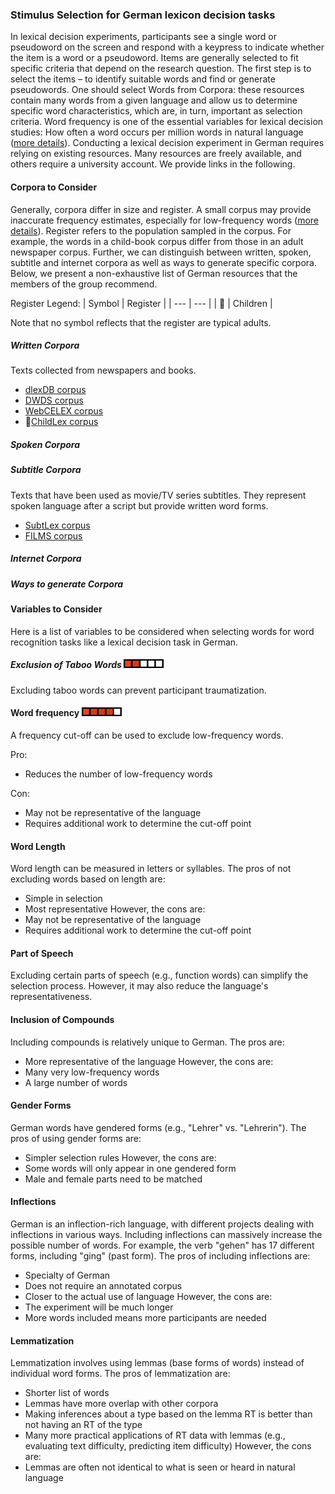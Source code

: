 ### Stimulus Selection for German lexicon decision tasks
In lexical decision experiments, participants see a single word or pseudoword on the screen and respond with a keypress to indicate whether the item is a word or a pseudoword. Items are generally selected to fit specific criteria that depend on the research question. The first step is to select the items – to identify suitable words and find or generate pseudowords. One should select Words from Corpora: these resources contain many words from a given language and allow us to determine specific word characteristics, which are, in turn, important as selection criteria. Word frequency is one of the essential variables for lexical decision studies: How often a word occurs per million words in natural language ([more details](https://doi.org/10.1177/0963721417727521)). Conducting a lexical decision experiment in German requires relying on existing resources. Many resources are freely available, and others require a university account. We provide links in the following.

#### Corpora to Consider
Generally, corpora differ in size and register. A small corpus may provide inaccurate frequency estimates, especially for low-frequency words ([more details](https://doi.org/10.1037/0096-3445.113.2.256)). Register refers to the population sampled in the corpus. For example, the words in a child-book corpus differ from those in an adult newspaper corpus. Further, we can distinguish between written, spoken, subtitle and internet corpora as well as ways to generate specific corpora. Below, we present a non-exhaustive list of German resources that the members of the group recommend.

Register Legend:
| Symbol | Register |
| --- | --- |
| 👧 | Children |

Note that no symbol reflects that the register are typical adults.

##### Written Corpora 
Texts collected from newspapers and books. 
- [dlexDB corpus](https://doi.org/10.5281/zenodo.15097663)
- [DWDS corpus](https://www.dwds.de/r/lexdb#kern)
- [WebCELEX corpus](https://webcelex.ivdnt.org/)
- 👧[ChildLex corpus](https://www.dwds.de/r/lexdb#kern)

##### Spoken Corpora 
##### Subtitle Corpora 
Texts that have been used as movie/TV series subtitles. They represent spoken language after a script but provide written word forms. 

- [SubtLex corpus](https://osf.io/py9ba/)
- [FILMS corpus](https://osf.io/rd7p6/)

##### Internet Corpora 
##### Ways to generate Corpora 

#### Variables to Consider
Here is a list of variables to be considered when selecting words for word recognition tasks like a lexical decision task in German. 

##### Exclusion of Taboo Words ![Importance Rating 2](images/rating2.png)
Excluding taboo words can prevent participant traumatization.

#### Word frequency ![Importance Rating 4](images/rating4.png)
A frequency cut-off can be used to exclude low-frequency words. 

Pro:

- Reduces the number of low-frequency words

Con:

- May not be representative of the language
- Requires additional work to determine the cut-off point

#### Word Length
Word length can be measured in letters or syllables. The pros of not excluding words based on length are:
- Simple in selection
- Most representative
However, the cons are:
- May not be representative of the language
- Requires additional work to determine the cut-off point

#### Part of Speech
Excluding certain parts of speech (e.g., function words) can simplify the selection process. However, it may also reduce the language's representativeness.

#### Inclusion of Compounds
Including compounds is relatively unique to German. The pros are:
- More representative of the language
However, the cons are:
- Many very low-frequency words
- A large number of words

#### Gender Forms
German words have gendered forms (e.g., "Lehrer" vs. "Lehrerin"). The pros of using gender forms are:
- Simpler selection rules
However, the cons are:
- Some words will only appear in one gendered form
- Male and female parts need to be matched

#### Inflections
German is an inflection-rich language, with different projects dealing with inflections in various ways. Including inflections can massively increase the possible number of words. For example, the verb "gehen" has 17 different forms, including "ging" (past form). The pros of including inflections are:
- Specialty of German
- Does not require an annotated corpus
- Closer to the actual use of language
However, the cons are:
- The experiment will be much longer
- More words included means more participants are needed

#### Lemmatization
Lemmatization involves using lemmas (base forms of words) instead of individual word forms. The pros of lemmatization are:
- Shorter list of words
- Lemmas have more overlap with other corpora
- Making inferences about a type based on the lemma RT is better than not having an RT of the type
- Many more practical applications of RT data with lemmas (e.g., evaluating text difficulty, predicting item difficulty)
However, the cons are:
- Lemmas are often not identical to what is seen or heard in natural language
